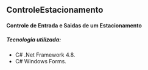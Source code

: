 ## ControleEstacionamento
#### Controle de Entrada e Saidas de um Estacionamento
##### Tecnologia utilizada:
* C# .Net Framework 4.8.
* C# Windows Forms.
